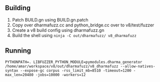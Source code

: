 ## Building

1. Patch BUILD.gn using BUILD.gn.patch
2. Copy over dharmafuzz.cc and python_bridge.cc over to v8/test/fuzzer
3. Create a v8 build config using dharmafuzz.gn
4. Build the shell using `ninja -C out/dharmafuzz/ v8_dharmafuzz`

## Running

`PYTHONPATH=. LIBFUZZER_PYTHON_MODULE=pymodules.dharma_generator /home/amar/workspace/v8/out/dharmafuzz/v8_dharmafuzz --allow-natives-syntax --expose-gc corpus -rss_limit_mb=8510 -timeout=1200 -max_len=20480 -jobs=10000 -workers=12`